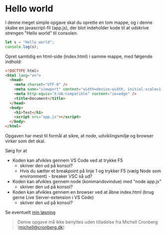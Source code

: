 # Hello world

I denne meget simple opgave skal du oprette en tom mappe, og i denne skabe en javascript-fil (app.js), der blot indeholder kode til at udskrive strengen "Hello world" til consolen.

```javascript
let s = "Hello world";
console.log(s);
```

Opret samtidig en html-side (index.html) i samme mappe, med følgende indhold:

```html
<!DOCTYPE html>
<html lang="en">
  <head>
    <meta charset="UTF-8" />
    <meta name="viewport" content="width=device-width, initial-scale=1.0" />
    <meta http-equiv="X-UA-Compatible" content="ie=edge" />
    <title>Document</title>
  </head>
  <body>
    <h1>Test</h1>
    <script src="app.js"></script>
  </body>
</html>
```

Opgaven har mest til formål at sikre, at node, udviklingsmiljø og browser virker som det skal.

Sørg for at

- Koden kan afvikles gennem VS Code ved at trykke F5
  - skriver den ud på konsol?
  - Hvis du sætter et breakpoint på linje 1 og trykker F5 (vælg Node som environment) - breaker VSC så ud?
- Koden kan afvikles gennem node (kommandovindue) med "node app.js"
  - skriver den ud på konsol?
- Koden kan afvikles gennem en browser ved at åbne index.html (brug gerne Live Server-extension i VS Code)
  - skriver den ud på konsol?

Se eventuelt [min løsning](../app.js)

> Denne opgave må ikke benyttes uden tilladelse fra Michell Cronberg (michell@cronberg.dk)
